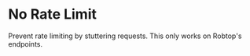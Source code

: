 # No Rate Limit

Prevent rate limiting by stuttering requests. This only works on Robtop's endpoints.